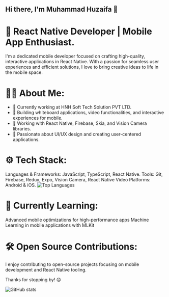## Hi there, I'm Muhammad Huzaifa 👋

# 🚀 React Native Developer | Mobile App Enthusiast.
I'm a dedicated mobile developer focused on crafting high-quality, interactive applications in React Native. With a passion for seamless user experiences and efficient solutions, I love to bring creative ideas to life in the mobile space.

# 👨‍💻 About Me:
- 📍 Currently working at HNH Soft Tech Solution PVT LTD.
- 💼 Building whiteboard applications, video functionalities, and interactive experiences for mobile.
- 🔧 Working with React Native, Firebase, Skia, and Vision Camera libraries.
- 🎨 Passionate about UI/UX design and creating user-centered applications.

# ⚙️ Tech Stack:
Languages & Frameworks: JavaScript, TypeScript, React Native.
Tools: Git, Firebase, Redux, Expo, Vision Camera, React Native Video Platforms: Android & iOS.
![Top Languages](https://github-readme-stats.vercel.app/api/top-langs/?username=HuzaiFa3030&layout=compact)

# 🌱 Currently Learning: 
Advanced mobile optimizations for high-performance apps Machine Learning in mobile applications with MLKit

# 🛠️ Open Source Contributions:
I enjoy contributing to open-source projects focusing on mobile development and React Native tooling.

Thanks for stopping by! 😊


![GitHub stats](https://github-readme-stats.vercel.app/api?username=HuzaiFa3030&show_icons=true)
